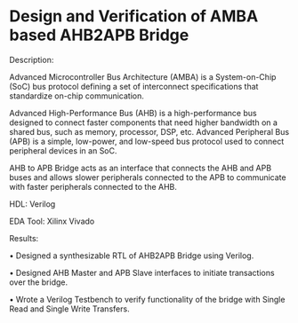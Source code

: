 # Design and Verification of AMBA based AHB2APB Bridge
Description:

Advanced Microcontroller Bus Architecture (AMBA) is a System-on-Chip (SoC) bus protocol defining a set of interconnect specifications that standardize on-chip communication. 

Advanced High-Performance Bus (AHB) is a high-performance bus designed to connect faster components that need higher bandwidth on a shared bus, such as memory, processor, DSP, etc. Advanced Peripheral Bus (APB) is a simple, low-power, and low-speed bus protocol used to connect peripheral devices in an SoC.
 
AHB to APB Bridge acts as an interface that connects the AHB and APB buses and allows slower peripherals connected to the APB to communicate with faster peripherals connected to the AHB.

HDL: Verilog

EDA Tool: Xilinx Vivado

Results:

• Designed a synthesizable RTL of AHB2APB Bridge using Verilog. 

• Designed AHB Master and APB Slave interfaces to initiate transactions over the bridge. 

• Wrote a Verilog Testbench to verify  functionality of the bridge with Single Read and Single Write Transfers.

